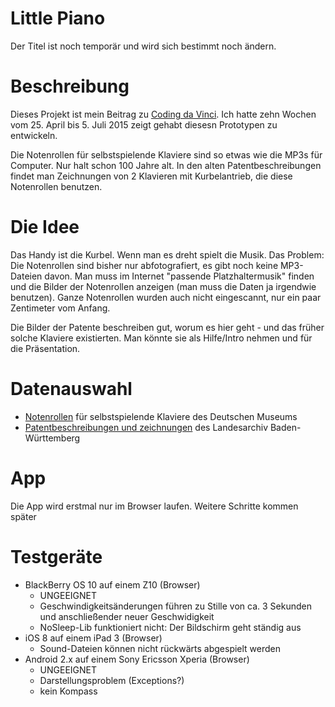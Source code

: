# Little Piano

Der Titel ist noch temporär und wird sich bestimmt noch ändern.

# Beschreibung

Dieses Projekt ist mein Beitrag zu [Coding da Vinci](http://codingdavinci.de/). Ich hatte zehn Wochen vom 25. April bis 5. Juli 2015 zeigt gehabt diesesn Prototypen zu entwickeln.

Die Notenrollen für selbstspielende Klaviere sind so etwas wie die MP3s für Computer. Nur halt schon 100 Jahre alt. In den alten Patentbeschreibungen findet man Zeichnungen von 2 Klavieren mit Kurbelantrieb, die diese Notenrollen benutzen.

# Die Idee

Das Handy ist die Kurbel. Wenn man es dreht spielt die Musik. Das Problem: Die Notenrollen sind bisher nur abfotografiert, es gibt noch keine MP3-Dateien davon. Man muss im Internet "passende Platzhaltermusik" finden und die Bilder der Notenrollen anzeigen (man muss die Daten ja irgendwie benutzen). Ganze Notenrollen wurden auch nicht eingescannt, nur ein paar Zentimeter vom Anfang.

Die Bilder der Patente beschreiben gut, worum es hier geht - und das früher solche Klaviere existierten. Man könnte sie als Hilfe/Intro nehmen und für die Präsentation.

# Datenauswahl

* [Notenrollen](http://codingdavinci.de/daten/#deutsches-museum) für selbstspielende Klaviere des Deutschen Museums
* [Patentbeschreibungen und ­zeichnungen](http://codingdavinci.de/daten/#landesarchiv-baden-w%C3%BCrttemberg) des Landesarchiv Baden-Württemberg

# App

Die App wird erstmal nur im Browser laufen. Weitere Schritte kommen später

# Testgeräte

* BlackBerry OS 10 auf einem Z10 (Browser)
  * UNGEEIGNET
  * Geschwindigkeitsänderungen führen zu Stille von ca. 3 Sekunden und anschließender neuer Geschwidigkeit
  * NoSleep-Lib funktioniert nicht: Der Bildschirm geht ständig aus
* iOS 8 auf einem iPad 3 (Browser)
  * Sound-Dateien können nicht rückwärts abgespielt werden
* Android 2.x auf einem Sony Ericsson Xperia (Browser)
  * UNGEEIGNET
  * Darstellungsproblem (Exceptions?)
  * kein Kompass
